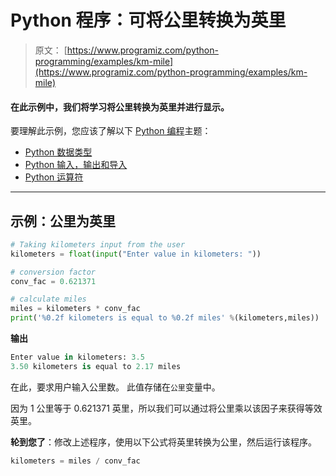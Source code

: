 # Python 程序：可将公里转换为英里

> 原文： [https://www.programiz.com/python-programming/examples/km-mile](https://www.programiz.com/python-programming/examples/km-mile)

#### 在此示例中，我们将学习将公里转换为英里并进行显示。

要理解此示例，您应该了解以下 [Python 编程](/python-programming "Python tutorial")主题：

*   [Python 数据类型](/python-programming/variables-datatypes)
*   [Python 输入，输出和导入](/python-programming/input-output-import)
*   [Python 运算符](/python-programming/operators)

* * *

## 示例：公里为英里

```py
# Taking kilometers input from the user
kilometers = float(input("Enter value in kilometers: "))

# conversion factor
conv_fac = 0.621371

# calculate miles
miles = kilometers * conv_fac
print('%0.2f kilometers is equal to %0.2f miles' %(kilometers,miles)) 
```

**输出**

```py
Enter value in kilometers: 3.5
3.50 kilometers is equal to 2.17 miles
```

在此，要求用户输入公里数。 此值存储在`公里`变量中。

因为 1 公里等于 0.621371 英里，所以我们可以通过将公里乘以该因子来获得等效英里。

**轮到您了**：修改上述程序，使用以下公式将英里转换为公里，然后运行该程序。

```py
kilometers = miles / conv_fac

```